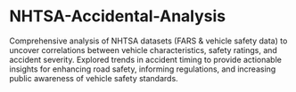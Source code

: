 # NHTSA-Accidental-Analysis
Comprehensive analysis of NHTSA datasets (FARS &amp; vehicle safety data) to uncover correlations between vehicle characteristics, safety ratings, and accident severity. Explored trends in accident timing to provide actionable insights for enhancing road safety, informing regulations, and increasing public awareness of vehicle safety standards.
